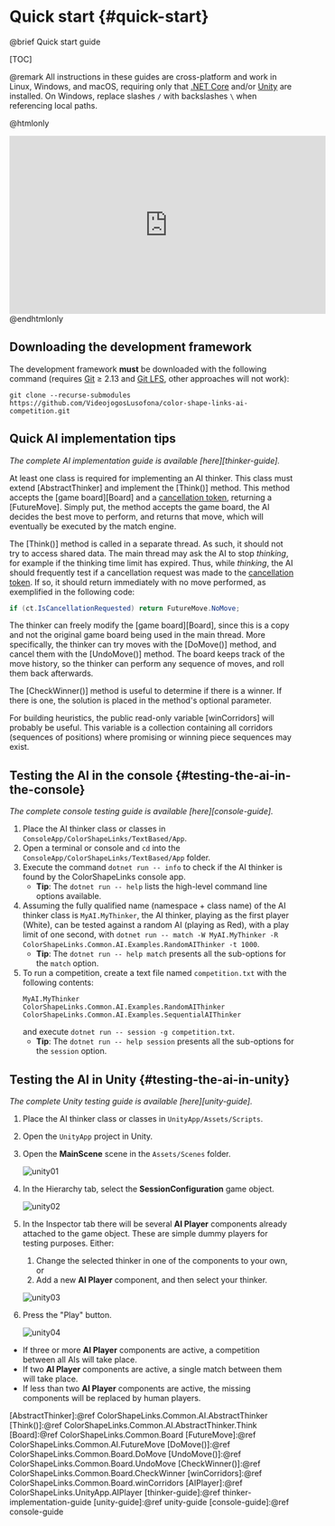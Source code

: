# Quick start {#quick-start}

@brief Quick start guide

[TOC]

@remark All instructions in these guides are cross-platform and work in Linux, Windows, and macOS, requiring only that [.NET Core] and/or [Unity] are
installed. On Windows, replace slashes `/` with backslashes `\` when
referencing local paths.

@htmlonly
<iframe width="560" height="315" src="https://www.youtube.com/embed/ELrsLzX3qBY" frameborder="0" allow="accelerometer; autoplay; encrypted-media; gyroscope; picture-in-picture" allowfullscreen></iframe>
@endhtmlonly

## Downloading the development framework

The development framework **must** be downloaded with the following
command (requires [Git] ≥ 2.13 and [Git LFS], other approaches will not work):
```text
git clone --recurse-submodules https://github.com/VideojogosLusofona/color-shape-links-ai-competition.git
```

## Quick AI implementation tips

_The complete AI implementation guide is available [here][thinker-guide]._

At least one class is required for implementing an AI thinker. This class
must extend [AbstractThinker] and implement the [Think()] method. This
method accepts the [game board][Board] and a
[cancellation token][`CancellationToken`], returning a [FutureMove]. Simply
put, the method accepts the game board, the AI decides the best move to
perform, and returns that move, which will eventually be executed by the match
engine.

The [Think()] method is called in a separate thread. As such, it should not
try to access shared data. The main thread may ask the AI to stop *thinking*,
for example if the thinking time limit has expired. Thus, while *thinking*,
the AI should frequently test if a cancellation request was made to the
[cancellation token][`CancellationToken`]. If so, it should return immediately
with no move performed, as exemplified in the following code:

```cs
if (ct.IsCancellationRequested) return FutureMove.NoMove;
```

The thinker can freely modify the [game board][Board], since this is a copy
and not the original game board being used in the main thread. More
specifically, the thinker can try moves with the [DoMove()] method, and
cancel them with the [UndoMove()] method. The board keeps track of the move
history, so the thinker can perform any sequence of moves, and roll them back
afterwards.

The [CheckWinner()] method is useful to determine if there is a winner. If
there is one, the solution is placed in the method's optional parameter.

For building heuristics, the public read-only variable [winCorridors] will
probably be useful. This variable is a collection containing all corridors
(sequences of positions) where promising or winning piece sequences may exist.

## Testing the AI in the console {#testing-the-ai-in-the-console}

_The complete console testing guide is available [here][console-guide]._

1. Place the AI thinker class or classes in
   `ConsoleApp/ColorShapeLinks/TextBased/App`.
2. Open a terminal or console and `cd` into the
   `ConsoleApp/ColorShapeLinks/TextBased/App` folder.
3. Execute the command `dotnet run -- info` to check if the AI thinker is
   found by the ColorShapeLinks console app.
   * **Tip**: The `dotnet run -- help` lists the high-level command line
     options available.
4. Assuming the fully qualified name (namespace + class name) of the AI thinker
   class is `MyAI.MyThinker`, the AI thinker, playing as the first player
   (White), can be tested against a random AI (playing as Red), with a play
   limit of one second, with
   `dotnet run -- match -W MyAI.MyThinker -R ColorShapeLinks.Common.AI.Examples.RandomAIThinker -t 1000`.
   * **Tip**: The `dotnet run -- help match` presents all the sub-options for
     the `match` option.
5. To run a competition, create a text file named `competition.txt` with the
   following contents:
   ```text
   MyAI.MyThinker
   ColorShapeLinks.Common.AI.Examples.RandomAIThinker
   ColorShapeLinks.Common.AI.Examples.SequentialAIThinker
   ```
   and execute `dotnet run -- session -g competition.txt`.
   * **Tip**: The `dotnet run -- help session` presents all the sub-options
     for the `session` option.

## Testing the AI in Unity {#testing-the-ai-in-unity}

_The complete Unity testing guide is available [here][unity-guide]._

1. Place the AI thinker class or classes in `UnityApp/Assets/Scripts`.
2. Open the `UnityApp` project in Unity.
3. Open the **MainScene** scene in the `Assets/Scenes` folder.

   ![unity01](https://user-images.githubusercontent.com/3018963/74774639-04580d80-528c-11ea-914a-5dab8f91b390.png)

4. In the Hierarchy tab, select the **SessionConfiguration** game object.

   ![unity02](https://user-images.githubusercontent.com/3018963/74774641-04f0a400-528c-11ea-97ec-e86727de2279.png)

5. In the Inspector tab there will be several **AI Player** components already
   attached to the game object. These are simple dummy players for testing
   purposes. Either:
   1. Change the selected thinker in one of the components to your own, or
   2. Add a new **AI Player** component, and then select your thinker.

   ![unity03](https://user-images.githubusercontent.com/3018963/74774643-05893a80-528c-11ea-9b98-9f8dfbb78a02.png)

6. Press the "Play" button.

   ![unity04](https://user-images.githubusercontent.com/3018963/74774644-05893a80-528c-11ea-8a43-b385316563a2.png)

  * If three or more **AI Player** components are active, a competition
    between all AIs will take place.
  * If two **AI Player** components are active, a single match between them
    will take place.
  * If less than two **AI Player** components are active, the missing
    components will be replaced by human players.

[Git]:https://git-scm.com/downloads
[Git LFS]:https://git-lfs.github.com/
[.NET Core]:https://dotnet.microsoft.com/download
[Unity]:https://unity.com/
[`CancellationToken`]:https://docs.microsoft.com/dotnet/api/system.threading.cancellationtoken
[AbstractThinker]:@ref ColorShapeLinks.Common.AI.AbstractThinker
[Think()]:@ref ColorShapeLinks.Common.AI.AbstractThinker.Think
[Board]:@ref ColorShapeLinks.Common.Board
[FutureMove]:@ref ColorShapeLinks.Common.AI.FutureMove
[DoMove()]:@ref ColorShapeLinks.Common.Board.DoMove
[UndoMove()]:@ref ColorShapeLinks.Common.Board.UndoMove
[CheckWinner()]:@ref ColorShapeLinks.Common.Board.CheckWinner
[winCorridors]:@ref ColorShapeLinks.Common.Board.winCorridors
[AIPlayer]:@ref ColorShapeLinks.UnityApp.AIPlayer
[thinker-guide]:@ref thinker-implementation-guide
[unity-guide]:@ref unity-guide
[console-guide]:@ref console-guide
